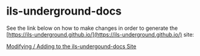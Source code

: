 # ils-underground-docs

See the link below on how to make changes in order to generate the [https://ils-underground.github.io/](https://ils-underground.github.io/) site:

[Modifying / Adding to the ils-undergound-docs Site](https://ils-underground.github.io/how_to_contribute.html#modifying-adding-to-the-ils-undergound-docs-site)